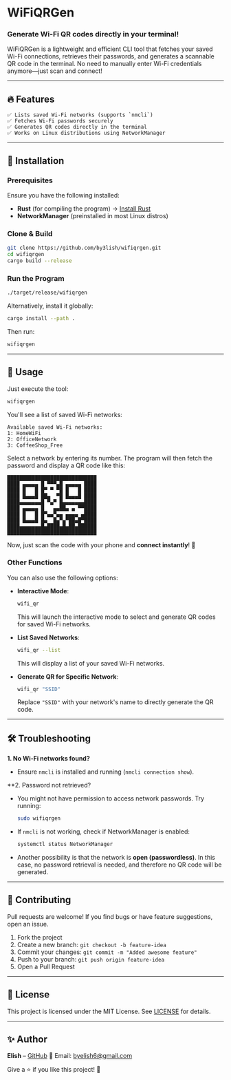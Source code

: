 
# WiFiQRGen

### Generate Wi-Fi QR codes directly in your terminal!

WiFiQRGen is a lightweight and efficient CLI tool that fetches your saved Wi-Fi connections, retrieves their passwords, and generates a scannable QR code in the terminal. No need to manually enter Wi-Fi credentials anymore—just scan and connect!

---

## 🔥 Features
```
✅ Lists saved Wi-Fi networks (supports `nmcli`)
✅ Fetches Wi-Fi passwords securely
✅ Generates QR codes directly in the terminal
✅ Works on Linux distributions using NetworkManager
```
---

## 🚀 Installation

### Prerequisites

Ensure you have the following installed:

- **Rust** (for compiling the program) → [Install Rust](https://www.rust-lang.org/tools/install)
- **NetworkManager** (preinstalled in most Linux distros)

### Clone & Build

```bash
git clone https://github.com/by3lish/wifiqrgen.git  
cd wifiqrgen  
cargo build --release  
```

### Run the Program

```bash
./target/release/wifiqrgen  
```

Alternatively, install it globally:

```bash
cargo install --path .  
```

Then run:

```bash
wifiqrgen  
```

---

## 📝 Usage

Just execute the tool:

```bash
wifiqrgen  
```

You'll see a list of saved Wi-Fi networks:

```
Available saved Wi-Fi networks:
1: HomeWiFi
2: OfficeNetwork
3: CoffeeShop_Free
```

Select a network by entering its number. The program will then fetch the password and display a QR code like this:

```
█████████████████████████████
████ ▄▄▄▄▄ █ ▀▀▀▄█ ▄▄▄▄▄ ████
████ █   █ █▀ ▀ ▀█ █   █ ████
████ █▄▄▄█ ██▄  ▀█ █▄▄▄█ ████
████▄▄▄▄▄▄▄█ ▀▄▀ █▄▄▄▄▄▄▄████
████ ▄▄▄▄▄ █   ▄▄██▄ ▄ ▀▀████
████ █   █ █▀▄▄▀▄▄ ▄▄▄▄ ▄████
████ █▄▄▄█ █▄  █▄▀▄▀██▄█▀████
████▄▄▄▄▄▄▄█▄████▄█▄██▄██████
█████████████████████████████
```

Now, just scan the code with your phone and **connect instantly**! 🚀

### Other Functions

You can also use the following options:

- **Interactive Mode**:
  ```bash
  wifi_qr
  ```
  This will launch the interactive mode to select and generate QR codes for saved Wi-Fi networks.

- **List Saved Networks**:
  ```bash
  wifi_qr --list
  ```
  This will display a list of your saved Wi-Fi networks.

- **Generate QR for Specific Network**:
  ```bash
  wifi_qr "SSID"
  ```
  Replace `"SSID"` with your network's name to directly generate the QR code.

---

## 🛠️ Troubleshooting

**1. No Wi-Fi networks found?**

- Ensure `nmcli` is installed and running (`nmcli connection show`).

**2. Password not retrieved?

- You might not have permission to access network passwords. Try running:
  ```bash
  sudo wifiqrgen  
  ```
- If `nmcli` is not working, check if NetworkManager is enabled:
  ```bash
  systemctl status NetworkManager  
  ```
- Another possibility is that the network is **open (passwordless)**. In this case, no password retrieval is needed, and therefore no QR code will be generated.

---

## 🤝 Contributing

Pull requests are welcome! If you find bugs or have feature suggestions, open an issue.

1. Fork the project
2. Create a new branch: `git checkout -b feature-idea`
3. Commit your changes: `git commit -m "Added awesome feature"`
4. Push to your branch: `git push origin feature-idea`
5. Open a Pull Request

---

## 🐝 License

This project is licensed under the MIT License.
See [LICENSE](LICENSE) for details.

---

## ✨ Author

**Elish** – [GitHub](https://github.com/by3lish)
💎 Email: [byelish6@gmail.com](mailto\:byelish6@gmail.com)

Give a ⭐ if you like this project! 🚀
